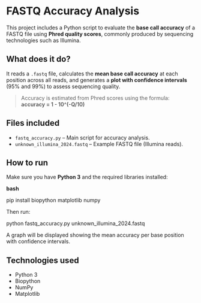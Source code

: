 # FASTQ Accuracy Analysis

This project includes a Python script to evaluate the **base call accuracy** of a FASTQ file using **Phred quality scores**, commonly produced by sequencing technologies such as Illumina.

## What does it do?

It reads a `.fastq` file, calculates the **mean base call accuracy** at each position across all reads, and generates a **plot with confidence intervals** (95% and 99%) to assess sequencing quality.

> Accuracy is estimated from Phred scores using the formula:  
> **accuracy = 1 - 10^(-Q/10)**


## Files included

- `fastq_accuracy.py` – Main script for accuracy analysis.
- `unknown_illumina_2024.fastq` – Example FASTQ file (Illumina reads).


## How to run

Make sure you have **Python 3** and the required libraries installed:

**bash**

pip install biopython matplotlib numpy

Then run:

python fastq_accuracy.py unknown_illumina_2024.fastq

A graph will be displayed showing the mean accuracy per base position with confidence intervals.

## Technologies used

- Python 3
- Biopython
- NumPy
- Matplotlib

